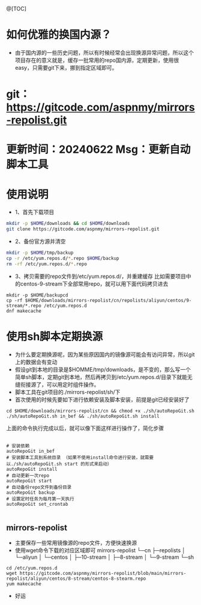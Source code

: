 @[TOC]
# 如何优雅的换国内源？
- 由于国内源的一些历史问题，所以有时候经常会出现换源异常问题，所以这个项目存在的意义就是，缓存一批常用的repo国内源，定期更新，使用很easy，只需要git下来，挪到指定区域即可。
# git：https://gitcode.com/aspnmy/mirrors-repolist.git
# 更新时间：20240622 Msg：更新自动脚本工具
# 使用说明
- 1、首先下载项目
```bash
mkdir -p $HOME/downloads && cd $HOME/downloads
git clone https://gitcode.com/aspnmy/mirrors-repolist.git

```
- 2、备份官方源并清空

```bash
mkdir -p $HOME/tmp/backup
cp -r /etc/yum.repos.d/*.repo $HOME/backup
rm -rf /etc/yum.repos.d/*.repo 

```

- 3、拷贝需要的repo文件到/etc/yum.repos.d/，并重建缓存
    比如需要项目中的centos-9-stream下全部常用repo，就可以用下面代码拷贝进去

```base
mkdir -p $HOME/backupcd
cp -rf $HOME/downloads/mirrors-repolist/cn/repolists/aliyun/centos/9-stream/*.repo /etc/yum.repos.d
dnf makecache

```

# 使用sh脚本定期换源
- 为什么要定期换源呢，因为某些原因国内的镜像源可能会有访问异常，所以git上的数据会有变动
- 假设git到本地的目录是$HOMME/tmp/downloads，是不变的，那么写一个简单sh脚本，定期git到本地，然后再拷贝到/etc/yum.repos.d/目录下就能无缝衔接源了，可以用定时组件操作。
- 脚本工具在git项目的./mirrors-repolist/sh/下
- 首次使用的时候先要如下进行依赖安装及脚本安装，前提是git已经安装好了

```base
cd $HOME/downloads/mirrors-repolist/cn && chmod +x ./sh/autoRepoGit.sh
./sh/autoRepoGit.sh in_bef && ./sh/autoRepoGit.sh install

```

上面的命令执行完成以后，就可以像下面这样进行操作了，简化步骤
```base

# 安装依赖
autoRepoGit in_bef
# 安装脚本工具到系统目录 （如果不使用install命令进行安装，就需要以./sh/autoRepoGit.sh start 的形式来启动）
autoRepoGit install
# 自动更新一次repo  
autoRepoGit start
# 自动备份repo文件到备份目录 
autoRepoGit backup
# 设置定时任务为每月第一天执行 
autoRepoGit set_crontab


```

## mirrors-repolist

- 主要保存一些常用镜像源的repo文件，方便快速换源
- 使用wget命令下载的对应区域即可
mirrors-repolist
└─cn
    ├─repolists
    │  └─aliyun
    │      └─centos
    │          ├─10-stream
    │          ├─8-stream
    │          └─9-stream
    └─sh

```
cd /etc/yum.repos.d
wget https://gitcode.com/aspnmy/mirrors-repolist/blob/main/mirrors-repolist/aliyun/centos/8-stream/centos-8-stearm.repo
yum makecache

```

- 好运